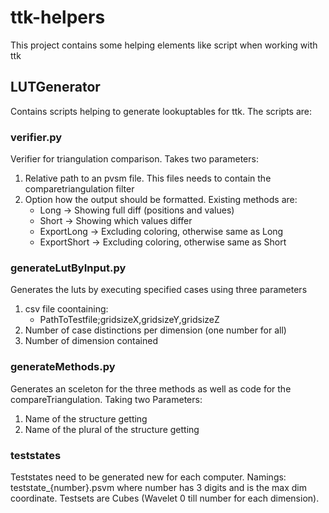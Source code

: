 # ttk-helpers

This project contains some helping elements like script when working with ttk

## LUTGenerator
Contains scripts helping to generate lookuptables for ttk. The scripts are:


### verifier.py
Verifier for triangulation comparison. Takes two parameters:

1. Relative path to an pvsm file. This files needs to contain the comparetriangulation filter
2. Option how the output should be formatted. Existing methods are:
    - Long -> Showing full diff (positions and values)
    - Short -> Showing which values differ
    - ExportLong -> Excluding coloring, otherwise same as Long
    - ExportShort -> Excluding coloring, otherwise same as Short

### generateLutByInput.py
Generates the luts by executing specified cases using three parameters

1. csv file coontaining:
    - PathToTestfile;gridsizeX,gridsizeY,gridsizeZ
2. Number of case distinctions per dimension (one number for all)
3. Number of dimension contained


### generateMethods.py
Generates an sceleton for the three methods as well as code for the compareTriangulation. Taking two Parameters:

1. Name of the structure getting
2. Name of the plural of the structure getting


### teststates
Teststates need to be generated new for each computer.
Namings: teststate_{number}.psvm where number has 3 digits and is the max dim coordinate.
Testsets are Cubes (Wavelet 0 till number for each dimension).
